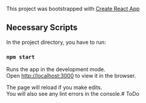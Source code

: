 This project was bootstrapped with [Create React App](https://github.com/facebook/create-react-app)

## Necessary Scripts

In the project directory, you have to run:

### `npm start`
Runs the app in the development mode.<br />
Open [http://localhost:3000](http://localhost:3000) to view it in the browser.

The page will reload if you make edits.<br />
You will also see any lint errors in the console.# ToDo
